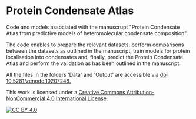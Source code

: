 # Protein Condensate Atlas

Code and models associated with the manuscrupt "Protein Condensate Atlas from predictive models of heteromolecular condensate composition".

The code enables to prepare the relevant datasets, perform comparisons between the datasets as outlined in the manuscript, train models for protein localisation into condensates and, finally, predict the Protein Condensate Atlas and perform the validation as has been outlined in the manuscript.

All the files in the folders 'Data' and 'Output' are accessible via [doi 10.5281/zenodo.10207248.](https://zenodo.org/records/10844392)


This work is licensed under a
[Creative Commons Attribution-NonCommercial 4.0 International License][cc-by].

[![CC BY 4.0][cc-by-image]][cc-by]

[cc-by]: http://creativecommons.org/licenses/by-nc/4.0/
[cc-by-image]: https://mirrors.creativecommons.org/presskit/buttons/88x31/svg/by-nc.eu.svg
